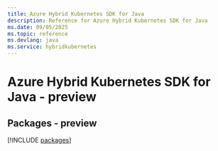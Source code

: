 ```yaml
---
title: Azure Hybrid Kubernetes SDK for Java
description: Reference for Azure Hybrid Kubernetes SDK for Java
ms.date: 09/05/2025
ms.topic: reference
ms.devlang: java
ms.service: hybridkubernetes
---
```

# Azure Hybrid Kubernetes SDK for Java - preview
## Packages - preview
[!INCLUDE [packages](hybrid-kubernetes-index.md)]